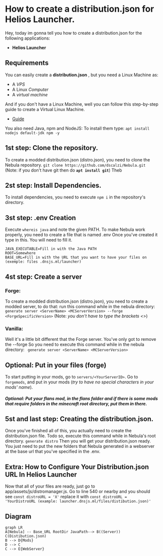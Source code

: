 # How to create a distribution.json for Helios Launcher.

Hey, today im gonna tell you how to create a distribution.json for the following applications:
- **Helios Launcher**

## Requirements

You can easily create a **distribution.json** , but you need a Linux Machine as:

- A *VPS*
- A Linux *Computer*
- A *virtual machine*


And if you don't have a Linux Machine, well you can follow this step-by-step guide to create a Virtual Linux Machine.
- [Guide](https://askubuntu.com/questions/142549/how-to-install-ubuntu-on-virtualbox)

You also need Java, npm and NodeJS:
To install them type:
``apt install nodejs default-jdk npm -y ``

## 1st step: Clone the repository.


To create a modded distribution.json (distro.json), you need to clone the Nebula repository.
``git clone https://github.com/dscalzi/Nebula.git  ``
(Note: if you don't have git then do **``apt install git``**)
Theb 
## 2st step: Install Dependencies.
To install dependencies, you need to execute ``npm i``  in the repository's directory.


## 3st step:   .env Creation

Execute ``whereis java`` and note the given PATH.
To make Nebula work properly, you need to create a file that is named .env 
Once you've created it type in this. You will need to fill it.
```
JAVA_EXECUTABLE=Fill in with the Java PATH
ROOT=Somewhere
BASE_URL=Fill in with the URL that you want to have your files on (exemple: files .dnsjs.ml/launcher) 
```

## 4st step: Create a server

### Forge:
To create a modded distribution.json (distro.json), you need to create a modded server, to do that: run this command while in the nebula directory:
`` generate server <ServerName> <MCServerVersion> --forge <ForgeSpecificVersion>``
(Note: *you don't have to type the brackets <>*)
### Vanilla:
Well it's a little bit different that the Forge server. You've only got to remove the --forge
So you need to execute this command while in the nebula directory:
`` generate server <ServerName> <MCServerVersion>``
## Optional: Put in your files (forge)
To start putting in your mods, go to ``servers/<YourServerID>``.
Go to ``forgemods``, and put in  your mods (*try to have no special characters in your mods' name*). 
##### Optional: Put your flans mod, in the flans folder and if there is some mods that require folders in the minecraft root directory, put them in there.

## 5st and last step: Creating the distribution.json.

Once you've finished all of this, you actually need to create the distribution.json file.
Todo so, execute this command while in Nebula's root directory.
`generate distro`
Then you will get your distribution.json ready. You just need to put the new folders that Nebula generated in a webserver at the base url that you've specified in the .env.
## Extra: How to Configure Your Distribution.json URL In Helios Launcher

Now that all of your files are ready, just go to app/assets/js/distromanager.js. Go to line 540 or nearby and you should see `const distroURL = 'X'` replace it with `const distroURL = 'YourDistroURL (example: launcher.dnsjs.ml/files/distibution.json)'`


## Diagram



```mermaid
graph LR
A[Nebula] -- Base_URL RootDir JavaPath--> B((Server))
C(Distibution.json)
B --> D{Mods}
D --> C
C --> E{WebServer}
```

